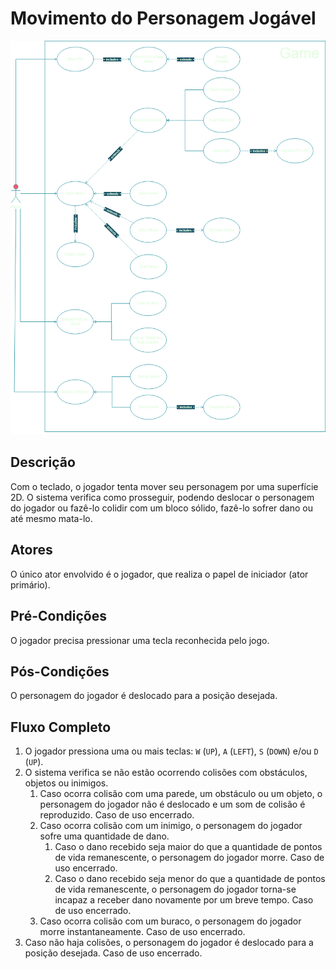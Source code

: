 # Movimento do Personagem Jogável

![Diagrama de Caso de Uso](diagram.png)

## Descrição

Com o teclado, o jogador tenta mover seu personagem por uma superfície 2D. O sistema verifica como prosseguir, podendo deslocar o personagem do jogador ou fazê-lo colidir com um bloco sólido, fazê-lo sofrer dano ou até mesmo mata-lo.

## Atores

O único ator envolvido é o jogador, que realiza o papel de iniciador (ator primário).

## Pré-Condições

O jogador precisa pressionar uma tecla reconhecida pelo jogo.

## Pós-Condições

O personagem do jogador é deslocado para a posição desejada.

## Fluxo Completo

1. O jogador pressiona uma ou mais teclas: `W` (`UP`), `A` (`LEFT`), `S` (`DOWN`) e/ou `D` (`UP`).
2. O sistema verifica se não estão ocorrendo colisões com obstáculos, objetos ou inimigos.
   1. Caso ocorra colisão com uma parede, um obstáculo ou um objeto, o personagem do jogador não é deslocado e um som de colisão é reproduzido. Caso de uso encerrado.
   2. Caso ocorra colisão com um inimigo, o personagem do jogador sofre uma quantidade de dano.
      1. Caso o dano recebido seja maior do que a quantidade de pontos de vida remanescente, o personagem do jogador morre. Caso de uso encerrado.
      2. Caso o dano recebido seja menor do que a quantidade de pontos de vida remanescente, o personagem do jogador torna-se incapaz a receber dano novamente por um breve tempo. Caso de uso encerrado.
   3. Caso ocorra colisão com um buraco, o personagem do jogador morre instantaneamente. Caso de uso encerrado.
3. Caso não haja colisões, o personagem do jogador é deslocado para a posição desejada. Caso de uso encerrado.
